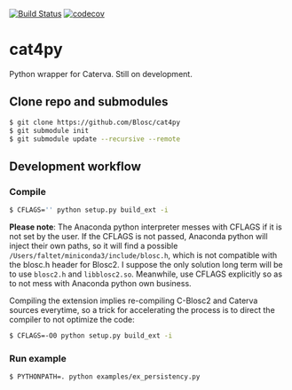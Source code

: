 [![Build Status](https://dev.azure.com/blosc/caterva/_apis/build/status/Blosc.cat4py?branchName=master)](https://dev.azure.com/blosc/caterva/_build/latest?definitionId=1&branchName=master)
[![codecov](https://codecov.io/gh/Blosc/cat4py/branch/master/graph/badge.svg)](https://codecov.io/gh/Blosc/cat4py)
<!--- ![](https://img.shields.io/azure-devops/coverage/blosc/caterva/1.svg)--->

# cat4py

Python wrapper for Caterva.  Still on development.

## Clone repo and submodules

```sh
$ git clone https://github.com/Blosc/cat4py
$ git submodule init
$ git submodule update --recursive --remote 
```

## Development workflow

### Compile

```sh
$ CFLAGS='' python setup.py build_ext -i
```

**Please note**: The Anaconda python interpreter messes with CFLAGS if it is not set by the user.  If the CFLAGS is not passed, Anaconda python will inject their own paths, so it will find a possible `/Users/faltet/miniconda3/include/blosc.h`, which is not compatible with the blosc.h header for Blosc2.  I suppose the only solution long term will be to use `blosc2.h` and `libblosc2.so`.  Meanwhile, use CFLAGS explicitly so as to not mess with Anaconda python own business. 

Compiling the extension implies re-compiling C-Blosc2 and Caterva sources everytime, so a trick for accelerating the process is to direct the compiler to not optimize the code:

```sh
$ CFLAGS=-O0 python setup.py build_ext -i
```

### Run example

```sh
$ PYTHONPATH=. python examples/ex_persistency.py
```
